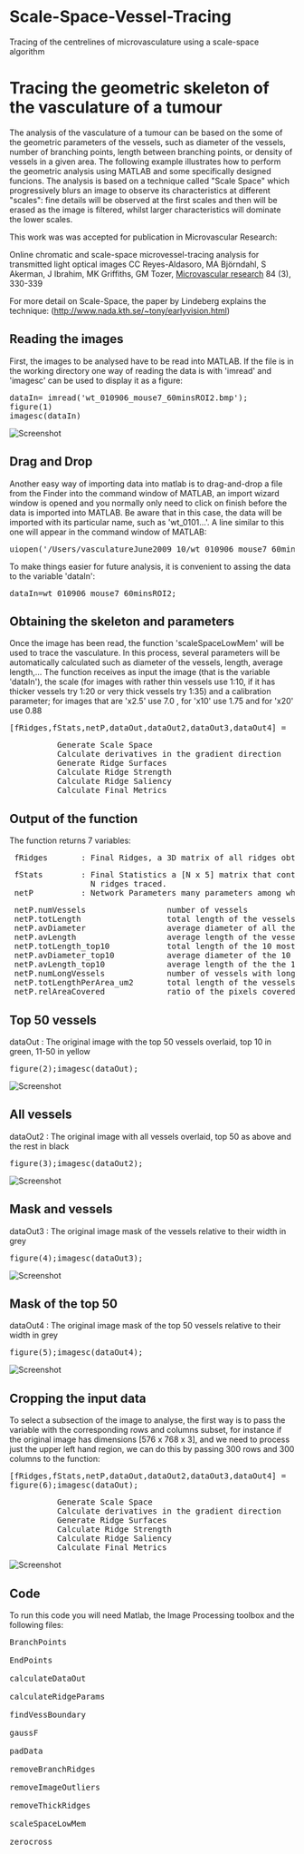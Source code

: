 # Scale-Space-Vessel-Tracing
Tracing of the centrelines of microvasculature using a scale-space algorithm



<h1>Tracing the geometric skeleton of the vasculature of a tumour</h1>
<div class="content">
<introduction> </introduction>
<p>The analysis of the vasculature of a tumour can be based on the some
of the geometric parameters of the vessels, such as diameter of the
vessels, number of branching points, length between branching points,
or density of vessels in a given area. The following example
illustrates how to perform the geometric analysis using MATLAB and some
specifically designed funcions. The analysis is based on a technique
called "Scale Space" which progressively blurs an image to observe its
characteristics at different "scales": fine details will be observed at
the first scales and then will be erased as the image is filtered,
whilst larger characteristics will dominate the lower scales. 
</p>
<p>
This work was was accepted for publication in Microvascular Research:
</p>
<p>
Online chromatic and scale-space microvessel-tracing analysis for transmitted light optical images
CC Reyes-Aldasoro, MA Björndahl, S Akerman, J Ibrahim, MK Griffiths, GM Tozer,
<a href="https://www.sciencedirect.com/science/article/pii/S0026286212001586">
Microvascular research</a> 84 (3), 330-339 
</p>
<p>
 For more detail on Scale-Space, the paper by Lindeberg explains the technique: (<a
 href="http://www.nada.kth.se/%7Etony/earlyvision.html">http://www.nada.kth.se/~tony/earlyvision.html</a>)
</p>
  





<h2>Reading the images<a name="1"></a></h2>
<p>First, the images to be analysed have to be read into MATLAB. If the
file is in the working directory one way of reading the data is with
'imread' and 'imagesc' can be used to display it as a figure: </p>
<pre class="codeinput">dataIn= imread(<span class="string">'wt_010906_mouse7_60minsROI2.bmp'</span>);<br>figure(1)<br>imagesc(dataIn)<br></pre>

![Screenshot](vasculatureManualScaleSpace_01.png)


<h2>Drag and Drop<a name="2"></a></h2>
<p>Another easy way of importing data into matlab is to drag-and-drop a
file from the Finder into the command window of MATLAB, an import
wizard window is opened and you normally only need to click on finish
before the data is imported into MATLAB. Be aware that in this case,
the data will be imported with its particular name, such as
'wt_0101...'. A line similar to this one will appear in the command
window of MATLAB: </p>

<pre class="codeinput">uiopen(<span class="string">'/Users/vasculatureJune2009_10/wt_010906_mouse7_60minsROI2.bmp'</span>,1)<br></pre>

<p>To make things easier for future analysis, it is convenient to
assing the data to the variable 'dataIn':</p>

<pre class="codeinput">dataIn=wt_010906_mouse7_60minsROI2;<br></pre>


<h2>Obtaining the skeleton and parameters<a name="4"></a></h2>


<p>Once the image has been read, the function 'scaleSpaceLowMem' will
be used to trace the vasculature. In this process, several parameters
will be automatically calculated such as diameter of the vessels,
length, average length,... The function receives as input the image
(that is the variable 'dataIn'), the scale (for images with rather thin
vessels use 1:10, if it has thicker vessels try 1:20 or very thick
vessels try 1:35) and a calibration parameter; for images that are
'x2.5' use 7.0 , for 'x10' use 1.75 and for 'x20' use 0.88 </p>

<pre class="codeinput">[fRidges,fStats,netP,dataOut,dataOut2,dataOut3,dataOut4] =  scaleSpaceLowMem(dataIn,1:10,1.75);<br></pre>

<pre class="codeoutput">          Generate Scale Space<br>          Calculate derivatives in the gradient direction<br>          Generate Ridge Surfaces<br>          Calculate Ridge Strength<br>          Calculate Ridge Saliency<br>          Calculate Final Metrics<br></pre>

<h2>Output of the function<a name="5"></a></h2>

<p>The function returns 7 variables:</p>

<pre> fRidges       : Final Ridges, a 3D matrix of all ridges obtained at its correct scale</pre>
<pre> fStats        : Final Statistics a [N x 5] matrix that contains the individual parameters for each of<br>                 N ridges traced.<br> netP          : Network Parameters many parameters among which the following are available</pre>
<pre> netP.numVessels                 number of vessels<br> netP.totLength                  total length of the vessels<br> netP.avDiameter                 average diameter of all the vessels<br> netP.avLength                   average length of the vessels<br> netP.totLength_top10            total length of the 10 most important vessels<br> netP.avDiameter_top10           average diameter of the 10 most important vessels<br> netP.avLength_top10             average length of the the 10 most important vessels<br> netP.numLongVessels             number of vessels with longer than 20 pixels<br> netP.totLengthPerArea_um2       total length of the vessels per square micrometer of area<br> netP.relAreaCovered             ratio of the pixels covered by the all vessels over the total image</pre>
<h2>Top 50 vessels<a name="6"></a></h2>
<p>dataOut : The original image with the top 50 vessels overlaid, top
10 in green, 11-50 in yellow</p>
<pre class="codeinput">figure(2);imagesc(dataOut);<br></pre>


![Screenshot](vasculatureManualScaleSpace_02.png)


<h2>All vessels<a name="7"></a></h2>

<p>dataOut2 : The original image with all vessels overlaid, top 50 as
above and the rest in black</p>

<pre class="codeinput">figure(3);imagesc(dataOut2);<br></pre>

![Screenshot](vasculatureManualScaleSpace_03.png)

<h2>Mask and vessels<a name="8"></a></h2>

<p>dataOut3 : The original image mask of the vessels relative to their
width in grey</p>
<pre class="codeinput">figure(4);imagesc(dataOut3);<br></pre>

![Screenshot](vasculatureManualScaleSpace_04.png)


<h2>Mask of the top 50<a name="9"></a></h2>
<p>dataOut4 : The original image mask of the top 50 vessels relative to
their width in grey</p>
<pre class="codeinput">figure(5);imagesc(dataOut4);<br></pre>

![Screenshot](vasculatureManualScaleSpace_05.png)


<h2>Cropping the input data<a name="10"></a></h2>

<p>To select a subsection of the image to analyse, the first way is to
pass the variable with the corresponding rows and columns subset, for
instance if the original image has dimensions [576 x 768 x 3], and we
need to process just the upper left hand region, we can do this by
passing 300 rows and 300 columns to the function: </p>

<pre class="codeinput">[fRidges,fStats,netP,dataOut,dataOut2,dataOut3,dataOut4] =  scaleSpaceLowMem(dataIn(1:300,1:300,:),1:10,1.75);<br>figure(6);imagesc(dataOut);<br></pre>

<pre class="codeoutput">          Generate Scale Space<br>          Calculate derivatives in the gradient direction<br>          Generate Ridge Surfaces<br>          Calculate Ridge Strength<br>          Calculate Ridge Saliency<br>          Calculate Final Metrics<br></pre>


![Screenshot](vasculatureManualScaleSpace_06.png)

<h2>
Code</h2>

To run this code you will need Matlab, the Image Processing toolbox and the following files:
<pre class="codeinput">
BranchPoints <br /> 
EndPoints <br />
calculateDataOut <br />
calculateRidgeParams <br />
findVessBoundary <br />
gaussF <br />
padData <br />
removeBranchRidges <br />
removeImageOutliers <br />
removeThickRidges <br />
scaleSpaceLowMem <br />
zerocross <br />
</pre>

<p class="footer"><br>
